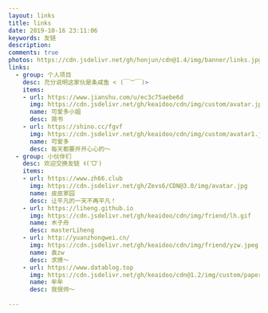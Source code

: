 ```yaml
---
layout: links
title: links
date: 2019-10-16 23:11:06
keywords: 友链
description: 
comments: true
photos: https://cdn.jsdelivr.net/gh/honjun/cdn@1.4/img/banner/links.jpg
links:
  - group: 个人项目
    desc: 充分说明这家伙是条咸鱼 < (￣︶￣)>
    items:
    - url: https://www.jianshu.com/u/ec3c75aebe6d
      img: https://cdn.jsdelivr.net/gh/keaidoo/cdn/img/custom/avatar.jpg
      name: 可爱多小姐
      desc: 简书
    - url: https://shino.cc/fgvf
      img: https://cdn.jsdelivr.net/gh/keaidoo/cdn/img/custom/avatar1.jpg
      name: 可爱多
      desc: 每天都要开开心心的～
  - group: 小伙伴们
    desc: 欢迎交换友链 ꉂ(ˊᗜˋ)
    items:
    - url: https://www.zh66.club
      img: https://cdn.jsdelivr.net/gh/Zevs6/CDN@3.0/img/avatar.jpg
      name: 皮皮家园
      desc: 让平凡的一天不再平凡！
    - url: https://liheng.github.io
      img: https://cdn.jsdelivr.net/gh/keaidoo/cdn/img/friend/lh.gif
      name: 木子舟
      desc: masterLiheng
    - url: http://yuanzhongwei.cn/
      img: https://cdn.jsdelivr.net/gh/keaidoo/cdn/img/friend/yzw.jpeg
      name: 袁zw
      desc: 求撩～
    - url: https://www.datablog.top
      img: https://cdn.jsdelivr.net/gh/keaidoo/cdn@1.2/img/custom/paperPhoto/4.jpg
      name: 牟牟
      desc: 我很帅～
      
---
```

